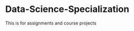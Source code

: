 Data-Science-Specialization
===========================

This is for assignments and course projects
